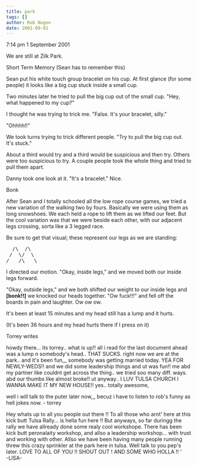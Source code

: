 ```yaml
---
title: park
tags: []
author: Rob Nugen
date: 2001-09-01
---
```


<p class=date>7:14 pm 1 September 2001</p>

<p>We are still at Zilk Park.</p>

<p class=message>Short Term Memory (Sean has to remember this)</p>

<p>Sean put his white touch group bracelet on his cup.  At first glance (for some people) it looks like a big cup stuck inside a small cup.</p>

<p>Two minutes later he tried to pull the big cup out of the small cup.  "Hey, what happened to my cup?"</p>

<p>I thought he was trying to trick me.  "False.  It's your bracelet, silly."</p>

<p>"Ohhhh!!"</p>

<p>We took turns trying to trick different people.  "Try to pull the big cup out.  It's stuck."</p>

<p>About a third would try and a third would be suspicious and then try.  Others  were too suspicious to try.  A couple people took the whole thing and tried to pull them apart.</p>

<p>Danny took one look at it.  "It's a bracelet."  Nice.</p>

<p class=date>Bonk</p>

<p>After Sean and I totally schooled all the low rope course games, we tried a new variation of the walking two by fours.  Basically we were using them as long snowshoes.  We each held a rope to lift them as we lifted our feet.  But the cool variation was that we were beside each other, with our adjacent legs crossing, sorta like a 3 legged race.</p>

<p>Be sure to get that visual; these represent our legs as we are standing:</p>

<pre>
  /\  /\
 /  \/  \
/   /\   \
</pre>

<p>I directed our motion. "Okay, inside legs," and we moved both our inside legs forward.</p>

<p>"Okay, outside legs," and we both shifted our weight to our inside legs and <b>[bonk!!]</b> we knocked our heads together.   "Ow fuck!!!" and fell off the boards in pain and laughter.  Ow ow ow.</p>

<p>It's been at least 15 minutes and my head still has a lump and it hurts.</p>

<p>(It's been 36 hours and my head hurts there if I press on it)</p>

<p>Torrey writes</p>

<p class=message>howdy there... its torrey.. what is up!! all i read for the last document ahead was a lump n somebody's head.. THAT SUCKS. right now we are at the park.. and it's been fun,,, somebody was getting married today. YEA FOR NEWLY-WEDS!! and we did some leadership things and ut was fun!! me abd my partner like couldnt get across the thing.. we tried soo many diff. ways. abd our thumbs like almost broke!! ut anyway.. I LUV TULSA CHURCH I WANNA MAKE IT MY NEW HOUSE!! yes.. totally awesome,</p>

<p class=message>well i will talk to the puter later now,,, becuz i have to listen to rob's funny as hell jokes now. - torrey</p>

<p class=message>Hey whats up to all you people out there !! To all those who arnt'  here at this kick butt Tulsa Rally... is  hella  fun here !! But anyways, so far duringg the rally we have allready done some realy cool workshope. There has been kick butt peronalaity workshop, and allso a leadership workshop... with trust and working with other.  Allso we have been having  many people running threw this crazy sprinkler at the park here in tulsa. Well talk to you pep's later. LOVE TO ALL OF YOU !! SHOUT OUT ! AND SOME WHO HOLLA !! ' 
<br>                  -LISA-</p>
